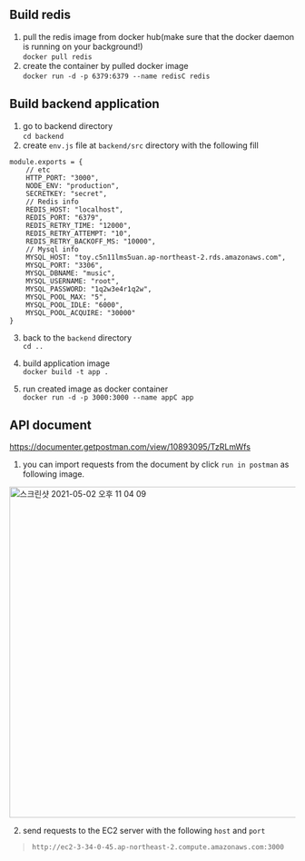 ## Build redis

1. pull the redis image from docker hub(make sure that the docker daemon is running on your background!) \
   `docker pull redis`
2. create the container by pulled docker image \
   `docker run -d -p 6379:6379 --name redisC redis`

## Build backend application

1. go to backend directory \
   `cd backend`
2. create `env.js` file at `backend/src` directory with the following fill

```
module.exports = {
    // etc
    HTTP_PORT: "3000",
    NODE_ENV: "production",
    SECRETKEY: "secret",
    // Redis info
    REDIS_HOST: "localhost",
    REDIS_PORT: "6379",
    REDIS_RETRY_TIME: "12000",
    REDIS_RETRY_ATTEMPT: "10",
    REDIS_RETRY_BACKOFF_MS: "10000",
    // Mysql info
    MYSQL_HOST: "toy.c5n11lms5uan.ap-northeast-2.rds.amazonaws.com",
    MYSQL_PORT: "3306",
    MYSQL_DBNAME: "music",
    MYSQL_USERNAME: "root",
    MYSQL_PASSWORD: "1q2w3e4r1q2w",
    MYSQL_POOL_MAX: "5",
    MYSQL_POOL_IDLE: "6000",
    MYSQL_POOL_ACQUIRE: "30000"
}
```

3. back to the `backend` directory \
   `cd ..`

4. build application image \
   `docker build -t app .`
5. run created image as docker container \
   `docker run -d -p 3000:3000 --name appC app`


## API document
https://documenter.getpostman.com/view/10893095/TzRLmWfs
1. you can import requests from the document by click `run in postman` as following image.
<img width="583" alt="스크린샷 2021-05-02 오후 11 04 09" src="https://user-images.githubusercontent.com/57642813/116815907-bbdbf580-ab9a-11eb-8bd4-63d45f4bf0e1.png">

2. send requests to the EC2 server with the following `host` and `port`
> `http://ec2-3-34-0-45.ap-northeast-2.compute.amazonaws.com:3000`


